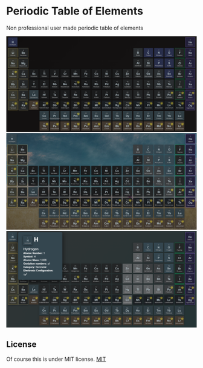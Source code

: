 # Periodic Table of Elements

Non professional user made periodic table of elements

![screenshot](./src/screen1.png)
![screenshot](./src/screen2.png)
![screenshot](./src/screen3.png)

## License
Of course this is under MIT license.
[MIT](LICENSE)
